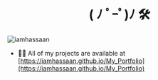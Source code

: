 <h1 align="center">  ( ﾉ ﾟｰﾟ)ﾉ   🛠️  </h1>

<p align="left"> <img src="https://komarev.com/ghpvc/?username=iamhassaan" alt="iamhassaan" /> </p>

- 👨‍💻 All of my projects are available at [https://iamhassaan.github.io/My_Portfolio](https://iamhassaan.github.io/My_Portfolio)




